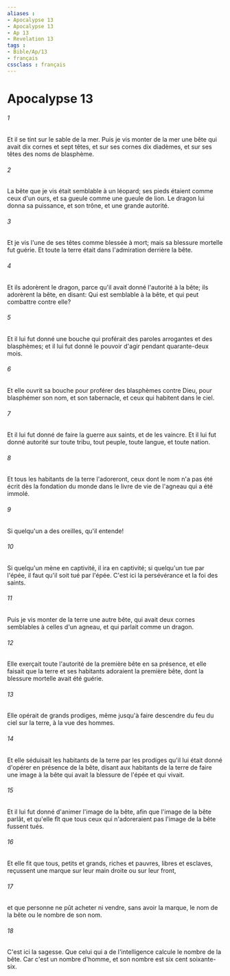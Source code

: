 ```yaml
---
aliases : 
- Apocalypse 13
- Apocalypse 13
- Ap 13
- Revelation 13
tags : 
- Bible/Ap/13
- français
cssclass : français
---
```


# Apocalypse 13

###### 1
Et il se tint sur le sable de la mer. Puis je vis monter de la mer une bête qui avait dix cornes et sept têtes, et sur ses cornes dix diadèmes, et sur ses têtes des noms de blasphème.
###### 2
La bête que je vis était semblable à un léopard; ses pieds étaient comme ceux d'un ours, et sa gueule comme une gueule de lion. Le dragon lui donna sa puissance, et son trône, et une grande autorité.
###### 3
Et je vis l'une de ses têtes comme blessée à mort; mais sa blessure mortelle fut guérie. Et toute la terre était dans l'admiration derrière la bête.
###### 4
Et ils adorèrent le dragon, parce qu'il avait donné l'autorité à la bête; ils adorèrent la bête, en disant: Qui est semblable à la bête, et qui peut combattre contre elle?
###### 5
Et il lui fut donné une bouche qui proférait des paroles arrogantes et des blasphèmes; et il lui fut donné le pouvoir d'agir pendant quarante-deux mois.
###### 6
Et elle ouvrit sa bouche pour proférer des blasphèmes contre Dieu, pour blasphémer son nom, et son tabernacle, et ceux qui habitent dans le ciel.
###### 7
Et il lui fut donné de faire la guerre aux saints, et de les vaincre. Et il lui fut donné autorité sur toute tribu, tout peuple, toute langue, et toute nation.
###### 8
Et tous les habitants de la terre l'adoreront, ceux dont le nom n'a pas été écrit dès la fondation du monde dans le livre de vie de l'agneau qui a été immolé.
###### 9
Si quelqu'un a des oreilles, qu'il entende!
###### 10
Si quelqu'un mène en captivité, il ira en captivité; si quelqu'un tue par l'épée, il faut qu'il soit tué par l'épée. C'est ici la persévérance et la foi des saints.
###### 11
Puis je vis monter de la terre une autre bête, qui avait deux cornes semblables à celles d'un agneau, et qui parlait comme un dragon.
###### 12
Elle exerçait toute l'autorité de la première bête en sa présence, et elle faisait que la terre et ses habitants adoraient la première bête, dont la blessure mortelle avait été guérie.
###### 13
Elle opérait de grands prodiges, même jusqu'à faire descendre du feu du ciel sur la terre, à la vue des hommes.
###### 14
Et elle séduisait les habitants de la terre par les prodiges qu'il lui était donné d'opérer en présence de la bête, disant aux habitants de la terre de faire une image à la bête qui avait la blessure de l'épée et qui vivait.
###### 15
Et il lui fut donné d'animer l'image de la bête, afin que l'image de la bête parlât, et qu'elle fît que tous ceux qui n'adoreraient pas l'image de la bête fussent tués.
###### 16
Et elle fit que tous, petits et grands, riches et pauvres, libres et esclaves, reçussent une marque sur leur main droite ou sur leur front,
###### 17
et que personne ne pût acheter ni vendre, sans avoir la marque, le nom de la bête ou le nombre de son nom.
###### 18
C'est ici la sagesse. Que celui qui a de l'intelligence calcule le nombre de la bête. Car c'est un nombre d'homme, et son nombre est six cent soixante-six.
